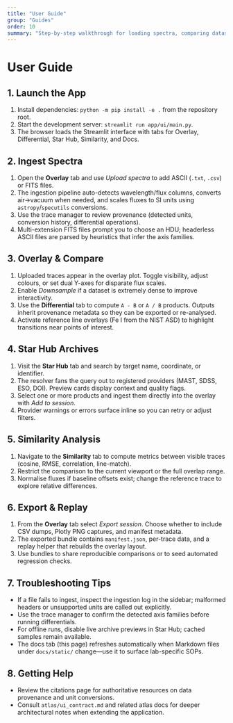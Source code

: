 ```yaml
---
title: "User Guide"
group: "Guides"
order: 10
summary: "Step-by-step walkthrough for loading spectra, comparing datasets, and exporting results."
---
```


# User Guide

## 1. Launch the App

1. Install dependencies: `python -m pip install -e .` from the repository root.
2. Start the development server: `streamlit run app/ui/main.py`.
3. The browser loads the Streamlit interface with tabs for Overlay, Differential, Star Hub, Similarity, and Docs.

## 2. Ingest Spectra

1. Open the **Overlay** tab and use *Upload spectra* to add ASCII (`.txt`, `.csv`) or FITS files.
2. The ingestion pipeline auto-detects wavelength/flux columns, converts air→vacuum when needed, and scales fluxes to SI units using `astropy`/`specutils` conversions.
3. Use the trace manager to review provenance (detected units, conversion history, differential operations).
4. Multi-extension FITS files prompt you to choose an HDU; headerless ASCII files are parsed by heuristics that infer the axis families.

## 3. Overlay & Compare

1. Uploaded traces appear in the overlay plot. Toggle visibility, adjust colours, or set dual Y-axes for disparate flux scales.
2. Enable *Downsample* if a dataset is extremely dense to improve interactivity.
3. Use the **Differential** tab to compute `A - B` or `A / B` products. Outputs inherit provenance metadata so they can be exported or re-analysed.
4. Activate reference line overlays (Fe I from the NIST ASD) to highlight transitions near points of interest.

## 4. Star Hub Archives

1. Visit the **Star Hub** tab and search by target name, coordinate, or identifier.
2. The resolver fans the query out to registered providers (MAST, SDSS, ESO, DOI). Preview cards display context and quality flags.
3. Select one or more products and ingest them directly into the overlay with *Add to session*.
4. Provider warnings or errors surface inline so you can retry or adjust filters.

## 5. Similarity Analysis

1. Navigate to the **Similarity** tab to compute metrics between visible traces (cosine, RMSE, correlation, line-match).
2. Restrict the comparison to the current viewport or the full overlap range.
3. Normalise fluxes if baseline offsets exist; change the reference trace to explore relative differences.

## 6. Export & Replay

1. From the **Overlay** tab select *Export session*. Choose whether to include CSV dumps, Plotly PNG captures, and manifest metadata.
2. The exported bundle contains `manifest.json`, per-trace data, and a replay helper that rebuilds the overlay layout.
3. Use bundles to share reproducible comparisons or to seed automated regression checks.

## 7. Troubleshooting Tips

- If a file fails to ingest, inspect the ingestion log in the sidebar; malformed headers or unsupported units are called out explicitly.
- Use the trace manager to confirm the detected axis families before running differentials.
- For offline runs, disable live archive previews in Star Hub; cached samples remain available.
- The docs tab (this page) refreshes automatically when Markdown files under `docs/static/` change—use it to surface lab-specific SOPs.

## 8. Getting Help

- Review the citations page for authoritative resources on data provenance and unit conversions.
- Consult `atlas/ui_contract.md` and related atlas docs for deeper architectural notes when extending the application.
